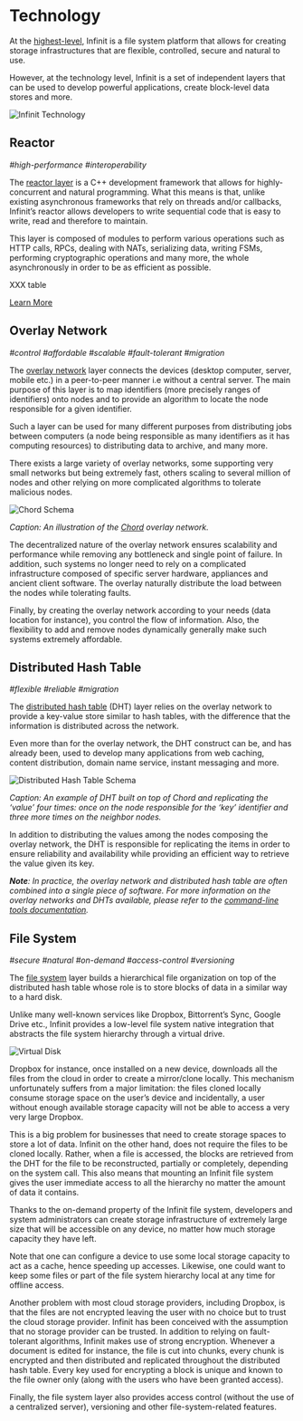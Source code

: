 Technology
=========

At the <a href="${route('doc_overview')}">highest-level</a>, Infinit is a file system platform that allows for creating storage infrastructures that are flexible, controlled, secure and natural to use.

However, at the technology level, Infinit is a set of independent layers that can be used to develop powerful applications, create block-level data stores and more.

<img src="${url('images/schema-technology.png')}" alt="Infinit Technology"><br>

Reactor
-----------
*#high-performance* *#interoperability*

The [reactor layer](https://en.wikipedia.org/wiki/Reactor_pattern) is a C++ development framework that allows for highly-concurrent and natural programming. What this means is that, unlike existing asynchronous frameworks that rely on threads and/or callbacks, Infinit’s reactor allows developers to write sequential code that is easy to write, read and therefore to maintain.

This layer is composed of modules to perform various operations such as HTTP calls, RPCs, dealing with NATs, serializing data, writing FSMs, performing cryptographic operations and many more, the whole asynchronously in order to be as efficient as possible.

XXX table

[Learn More](http://www.slideshare.net/infinit-one/highly-concurrent-yet-natural-programming)

Overlay Network
----------------------
*#control* *#affordable* *#scalable* *#fault-tolerant* *#migration*

The [overlay network](https://en.wikipedia.org/wiki/Overlay_network) layer connects the devices (desktop computer, server, mobile etc.) in a peer-to-peer manner i.e without a central server. The main purpose of this layer is to map identifiers (more precisely ranges of identifiers) onto nodes and to provide an algorithm to locate the node responsible for a given identifier.

Such a layer can be used for many different purposes from distributing jobs between computers (a node being responsible as many identifiers as it has computing resources) to distributing data to archive, and many more.

There exists a large variety of overlay networks, some supporting very small networks but being extremely fast, others scaling to several million of nodes and other relying on more complicated algorithms to tolerate malicious nodes.

<img src="${url('images/schema-chord.png')}" alt="Chord Schema">

*Caption: An illustration of the [Chord](https://en.wikipedia.org/wiki/Chord_(peer-to-peer)) overlay network.*

The decentralized nature of the overlay network ensures scalability and performance while removing any bottleneck and single point of failure. In addition, such systems no longer need to rely on a complicated infrastructure composed of specific server hardware, appliances and ancient client software. The overlay naturally distribute the load between the nodes while tolerating faults.

Finally, by creating the overlay network according to your needs (data location for instance), you control the flow of information. Also, the flexibility to add and remove nodes dynamically generally make such systems extremely affordable.

Distributed Hash Table
-------------------------------
*#flexible* *#reliable* *#migration*

The [distributed hash table](https://en.wikipedia.org/wiki/Distributed_hash_table) (DHT) layer relies on the overlay network to provide a key-value store similar to hash tables, with the difference that the information is distributed across the network.

Even more than for the overlay network, the DHT construct can be, and has already been, used to develop many applications from web caching, content distribution, domain name service, instant messaging and more.

<img src="${url('images/schema-dhash.png')}" alt="Distributed Hash Table Schema">

*Caption: An example of DHT built on top of Chord and replicating the ‘value’ four times: once on the node responsible for the ‘key’ identifier and three more times on the neighbor nodes.*

In addition to distributing the values among the nodes composing the overlay network, the DHT is responsible for replicating the items in order to ensure reliability and availability while providing an efficient way to retrieve the value given its key.

*__Note__: In practice, the overlay network and distributed hash table are often combined into a single piece of software. For more information on the overlay networks and DHTs available, please refer to the <a href="${route('doc_reference')}">command-line tools documentation</a>.*

File System
----------------
*#secure* *#natural* *#on-demand* *#access-control* *#versioning*

The [file system](https://en.wikipedia.org/wiki/File_system) layer builds a hierarchical file organization on top of the distributed hash table whose role is to store blocks of data in a similar way to a hard disk.

Unlike many well-known services like Dropbox, Bittorrent’s Sync, Google Drive etc., Infinit provides a low-level file system native integration that abstracts the file system hierarchy through a virtual drive.

<img src="${url('images/virtual-disk-mac.png')}" alt="Virtual Disk">

Dropbox for instance, once installed on a new device, downloads all the files from the cloud in order to create a mirror/clone locally. This mechanism unfortunately suffers from a major limitation: the files cloned locally consume storage space on the user’s device and incidentally, a user without enough available storage capacity will not be able to access a very very large Dropbox.

This is a big problem for businesses that need to create storage spaces to store a lot of data. Infinit on the other hand, does not require the files to be cloned locally. Rather, when a file is accessed, the blocks are retrieved from the DHT for the file to be reconstructed, partially or completely, depending on the system call. This also means that mounting an Infinit file system gives the user immediate access to all the hierarchy no matter the amount of data it contains.

Thanks to the on-demand property of the Infinit file system, developers and system administrators can create storage infrastructure of extremely large size that will be accessible on any device, no matter how much storage capacity they have left.

Note that one can configure a device to use some local storage capacity to act as a cache, hence speeding up accesses. Likewise, one could want to keep some files or part of the file system hierarchy local at any time for offline access.

Another problem with most cloud storage providers, including Dropbox, is that the files are not encrypted leaving the user with no choice but to trust the cloud storage provider. Infinit has been conceived with the assumption that no storage provider can be trusted. In addition to relying on fault-tolerant algorithms, Infinit makes use of strong encryption. Whenever a document is edited for instance, the file is cut into chunks, every chunk is encrypted and then distributed and replicated throughout the distributed hash table. Every key used for encrypting a block is unique and known to the file owner only (along with the users who have been granted access).


<!-- *[GIF(better) or static: 1) file saved 2) cut into chunks 3) every block is encrypted 4) every block is replicated and distributed in the Infinit network … 5) every encrypted block is fetch from the network 6) the blocks are decrypted 8) and the file is reconstructed]* -->

Finally, the file system layer also provides access control (without the use of a centralized server), versioning and other file-system-related features.
